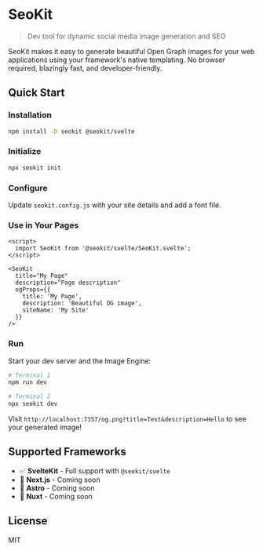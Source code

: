 # SeoKit

> Dev tool for dynamic social media image generation and SEO

SeoKit makes it easy to generate beautiful Open Graph images for your web applications using your framework's native templating. No browser required, blazingly fast, and developer-friendly.

## Quick Start

### Installation

```bash
npm install -D seokit @seokit/svelte
```

### Initialize

```bash
npx seokit init
```

### Configure

Update `seokit.config.js` with your site details and add a font file.

### Use in Your Pages

```svelte
<script>
  import SeoKit from '@seokit/svelte/SeoKit.svelte';
</script>

<SeoKit
  title="My Page"
  description="Page description"
  ogProps={{
    title: 'My Page',
    description: 'Beautiful OG image',
    siteName: 'My Site'
  }}
/>
```

### Run

Start your dev server and the Image Engine:

```bash
# Terminal 1
npm run dev

# Terminal 2
npx seokit dev
```

Visit `http://localhost:7357/og.png?title=Test&description=Hello` to see your generated image!

## Supported Frameworks

- ✅ **SvelteKit** - Full support with `@seokit/svelte`
- 🚧 **Next.js** - Coming soon
- 🚧 **Astro** - Coming soon
- 🚧 **Nuxt** - Coming soon

## License

MIT
